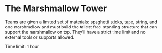 # The Marshmallow Tower

Teams are given a limited set of materials: spaghetti sticks, tape, string, and one marshmallow and must build the tallest free-standing structure that can support the marshmallow on top. They’ll have a strict time limit and no external tools or supports allowed.

Time limit: 1 hour
